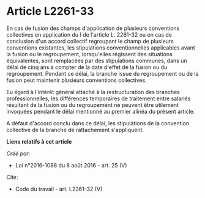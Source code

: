 # Article L2261-33

En cas de fusion des champs d'application de plusieurs conventions collectives en application du I de l'article L. 2261-32 ou
en cas de conclusion d'un accord collectif regroupant le champ de plusieurs conventions existantes, les stipulations
conventionnelles applicables avant la fusion ou le regroupement, lorsqu'elles régissent des situations équivalentes, sont
remplacées par des stipulations communes, dans un délai de cinq ans à compter de la date d'effet de la fusion ou du
regroupement. Pendant ce délai, la branche issue du regroupement ou de la fusion peut maintenir plusieurs conventions
collectives. 

Eu égard à l'intérêt général attaché à la restructuration des branches professionnelles, les différences temporaires de
traitement entre salariés résultant de la fusion ou du regroupement ne peuvent être utilement invoquées pendant le délai
mentionné au premier alinéa du présent article. 

A défaut d'accord conclu dans ce délai, les stipulations de la convention collective de la branche de rattachement
s'appliquent.

**Liens relatifs à cet article**

_Créé par_:

  - Loi n°2016-1088 du 8 août 2016 - art. 25 (V)

_Cite_:

  - Code du travail - art. L2261-32 (V)

